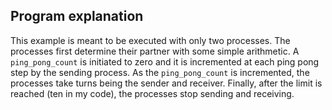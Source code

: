 ## Program explanation

This example is meant to be executed with only two processes. The processes first determine their partner with some simple arithmetic. A `ping_pong_count` is initiated to zero and it is incremented at each ping pong step by the sending process. As the `ping_pong_count` is incremented, the processes take turns being the sender and receiver. Finally, after the limit is reached (ten in my code), the processes stop sending and receiving.
